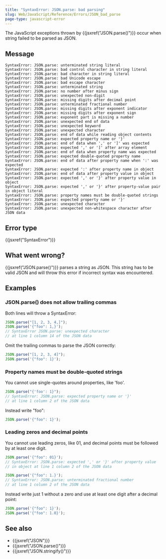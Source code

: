 ```yaml
---
title: "SyntaxError: JSON.parse: bad parsing"
slug: Web/JavaScript/Reference/Errors/JSON_bad_parse
page-type: javascript-error
---
```




The JavaScript exceptions thrown by {{jsxref("JSON.parse()")}} occur when string failed
to be parsed as JSON.

## Message

```plain
SyntaxError: JSON.parse: unterminated string literal
SyntaxError: JSON.parse: bad control character in string literal
SyntaxError: JSON.parse: bad character in string literal
SyntaxError: JSON.parse: bad Unicode escape
SyntaxError: JSON.parse: bad escape character
SyntaxError: JSON.parse: unterminated string
SyntaxError: JSON.parse: no number after minus sign
SyntaxError: JSON.parse: unexpected non-digit
SyntaxError: JSON.parse: missing digits after decimal point
SyntaxError: JSON.parse: unterminated fractional number
SyntaxError: JSON.parse: missing digits after exponent indicator
SyntaxError: JSON.parse: missing digits after exponent sign
SyntaxError: JSON.parse: exponent part is missing a number
SyntaxError: JSON.parse: unexpected end of data
SyntaxError: JSON.parse: unexpected keyword
SyntaxError: JSON.parse: unexpected character
SyntaxError: JSON.parse: end of data while reading object contents
SyntaxError: JSON.parse: expected property name or '}'
SyntaxError: JSON.parse: end of data when ',' or ']' was expected
SyntaxError: JSON.parse: expected ',' or ']' after array element
SyntaxError: JSON.parse: end of data when property name was expected
SyntaxError: JSON.parse: expected double-quoted property name
SyntaxError: JSON.parse: end of data after property name when ':' was expected
SyntaxError: JSON.parse: expected ':' after property name in object
SyntaxError: JSON.parse: end of data after property value in object
SyntaxError: JSON.parse: expected ',' or '}' after property value in object
SyntaxError: JSON.parse: expected ',' or '}' after property-value pair in object literal
SyntaxError: JSON.parse: property names must be double-quoted strings
SyntaxError: JSON.parse: expected property name or '}'
SyntaxError: JSON.parse: unexpected character
SyntaxError: JSON.parse: unexpected non-whitespace character after JSON data
```

## Error type

{{jsxref("SyntaxError")}}

## What went wrong?

{{jsxref("JSON.parse()")}} parses a string as JSON. This string has to be valid JSON
and will throw this error if incorrect syntax was encountered.

## Examples

### JSON.parse() does not allow trailing commas

Both lines will throw a SyntaxError:

```js example-bad
JSON.parse("[1, 2, 3, 4,]");
JSON.parse('{"foo": 1,}');
// SyntaxError JSON.parse: unexpected character
// at line 1 column 14 of the JSON data
```

Omit the trailing commas to parse the JSON correctly:

```js example-good
JSON.parse("[1, 2, 3, 4]");
JSON.parse('{"foo": 1}');
```

### Property names must be double-quoted strings

You cannot use single-quotes around properties, like 'foo'.

```js example-bad
JSON.parse("{'foo': 1}");
// SyntaxError: JSON.parse: expected property name or '}'
// at line 1 column 2 of the JSON data
```

Instead write "foo":

```js example-good
JSON.parse('{"foo": 1}');
```

### Leading zeros and decimal points

You cannot use leading zeros, like 01, and decimal points must be followed by at least
one digit.

```js example-bad
JSON.parse('{"foo": 01}');
// SyntaxError: JSON.parse: expected ',' or '}' after property value
// in object at line 1 column 2 of the JSON data

JSON.parse('{"foo": 1.}');
// SyntaxError: JSON.parse: unterminated fractional number
// at line 1 column 2 of the JSON data
```

Instead write just 1 without a zero and use at least one digit after a decimal point:

```js example-good
JSON.parse('{"foo": 1}');
JSON.parse('{"foo": 1.0}');
```

## See also

- {{jsxref("JSON")}}
- {{jsxref("JSON.parse()")}}
- {{jsxref("JSON.stringify()")}}
